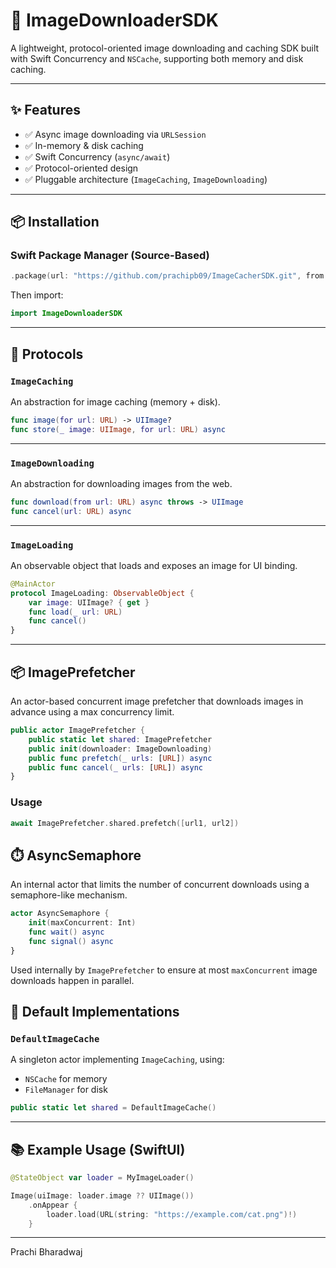 # 📸 ImageDownloaderSDK

A lightweight, protocol-oriented image downloading and caching SDK built with Swift Concurrency and `NSCache`, supporting both memory and disk caching.

---

## ✨ Features

- ✅ Async image downloading via `URLSession`
- ✅ In-memory & disk caching
- ✅ Swift Concurrency (`async/await`)
- ✅ Protocol-oriented design
- ✅ Pluggable architecture (`ImageCaching`, `ImageDownloading`)

---

## 📦 Installation

### Swift Package Manager (Source-Based)

```swift
.package(url: "https://github.com/prachipb09/ImageCacherSDK.git", from: "1.0.0")
```

Then import:

```swift
import ImageDownloaderSDK
```

---

## 🧩 Protocols

### `ImageCaching`

An abstraction for image caching (memory + disk).

```swift
func image(for url: URL) -> UIImage?
func store(_ image: UIImage, for url: URL) async
```

---

### `ImageDownloading`

An abstraction for downloading images from the web.

```swift
func download(from url: URL) async throws -> UIImage
func cancel(url: URL) async
```

---

### `ImageLoading`

An observable object that loads and exposes an image for UI binding.

```swift
@MainActor
protocol ImageLoading: ObservableObject {
    var image: UIImage? { get }
    func load(_ url: URL)
    func cancel()
}
```

---
## 📦 ImagePrefetcher

An actor-based concurrent image prefetcher that downloads images in advance using a max concurrency limit.

```swift
public actor ImagePrefetcher {
    public static let shared: ImagePrefetcher
    public init(downloader: ImageDownloading)
    public func prefetch(_ urls: [URL]) async
    public func cancel(_ urls: [URL]) async
}
```

### Usage
```swift
await ImagePrefetcher.shared.prefetch([url1, url2])
```

## ⏱️ AsyncSemaphore

An internal actor that limits the number of concurrent downloads using a semaphore-like mechanism.

```swift
actor AsyncSemaphore {
    init(maxConcurrent: Int)
    func wait() async
    func signal() async
}
```

Used internally by `ImagePrefetcher` to ensure at most `maxConcurrent` image downloads happen in parallel.

## 🧠 Default Implementations

### `DefaultImageCache`

A singleton actor implementing `ImageCaching`, using:

- `NSCache` for memory
- `FileManager` for disk

```swift
public static let shared = DefaultImageCache()
```

---

## 📚 Example Usage (SwiftUI)

```swift
@StateObject var loader = MyImageLoader()

Image(uiImage: loader.image ?? UIImage())
    .onAppear {
        loader.load(URL(string: "https://example.com/cat.png")!)
    }
```
---

Prachi Bharadwaj

